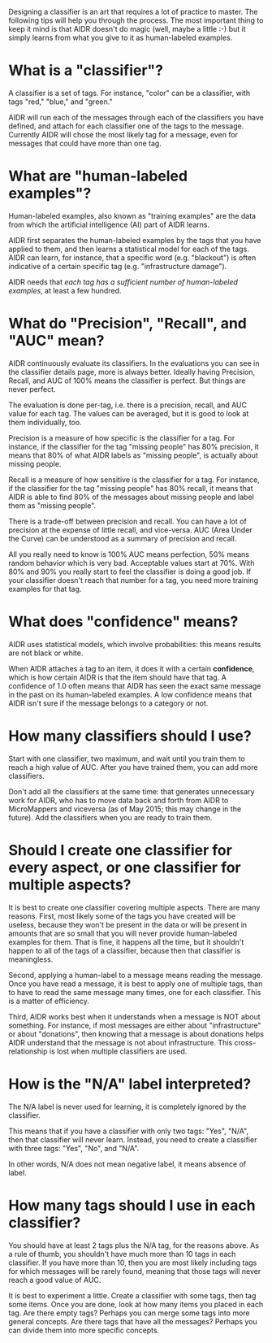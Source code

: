 Designing a classifier is an art that requires a lot of practice to master. The following tips will help you through the process. The most important thing to keep it mind is that AIDR doesn't do magic (well, maybe a little :-) but it simply learns from what you give to it as human-labeled examples.

# What is a "classifier"?

A classifier is a set of tags. For instance, "color" can be a classifier, with tags "red," "blue," and "green."

AIDR will run each of the messages through each of the classifiers you have defined, and attach for each classifier one of the tags to the message. Currently AIDR will chose the most likely tag for a message, even for messages that could have more than one tag.

# What are "human-labeled examples"?

Human-labeled examples, also known as "training examples" are the data from which the artificial intelligence (AI) part of AIDR learns. 

AIDR first separates the human-labeled examples by the tags that you have applied to them, and then learns a statistical model for each of the tags. AIDR can learn, for instance, that a specific word (e.g. "blackout") is often indicative of a certain specific tag (e.g. "infrastructure damage"). 

AIDR needs that _each tag has a sufficient number of human-labeled examples_, at least a few hundred.

# What do "Precision", "Recall", and "AUC" mean?

AIDR continuously evaluate its classifiers. In the evaluations you can see in the classifier details page, more is always better. Ideally having Precision, Recall, and AUC of 100% means the classifier is perfect. But things are never perfect.

The evaluation is done per-tag, i.e. there is a precision, recall, and AUC value for each tag. The values can be averaged, but it is good to look at them individually, too.

Precision is a measure of how specific is the classifier for a tag. For instance, if the classifier for the tag "missing people" has 80% precision, it means that 80% of what AIDR labels as "missing people", is actually about missing people.

Recall is a measure of how sensitive is the classifier for a tag. For instance, if the classifier for the tag "missing people" has 80% recall, it means that AIDR is able to find 80% of the messages about missing people and label them as "missing people".

There is a trade-off between precision and recall. You can have a lot of precision at the expense of little recall, and vice-versa. AUC (Area Under the Curve) can be understood as a summary of precision and recall.

All you really need to know is 100% AUC means perfection, 50% means random behavior which is very bad. Acceptable values start at 70%. With 80% and 90% you really start to feel the classifier is doing a good job. If your classifier doesn't reach that number for a tag, you need more training examples for that tag.

# What does "confidence" means?

AIDR uses statistical models, which involve probabilities: this means results are not black or white.

When AIDR attaches a tag to an item, it does it with a certain **confidence**, which is how certain AIDR is that the item should have that tag. A confidence of 1.0 often means that AIDR has seen the exact same message in the past on its human-labeled examples. A low confidence means that AIDR isn't sure if the message belongs to a category or not.

# How many classifiers should I use?

Start with one classifier, two maximum, and wait until you train them to reach a high value of AUC. After you have trained them, you can add more classifiers. 

Don't add all the classifiers at the same time: that generates unnecessary work for AIDR, who has to move data back and forth from AIDR to MicroMappers and viceversa (as of May 2015; this may change in the future). Add the classifiers when you are ready to train them.

# Should I create one classifier for every aspect, or one classifier for multiple aspects?

It is best to create one classifier covering multiple aspects. There are many reasons. First, most likely some of the tags you have created will be useless, because they won't be present in the data or will be present in amounts that are so small that you will never provide human-labeled examples for them. That is fine, it happens all the time, but it shouldn't happen to all of the tags of a classifier, because then that classifier is meaningless.

Second, applying a human-label to a message means reading the message. Once you have read a message, it is best to apply one of multiple tags, than to have to read the same message many times, one for each classifier. This is a matter of efficiency.

Third, AIDR works best when it understands when a message is NOT about something. For instance, if most messages are either about "infrastructure" or about "donations", then knowing that a message is about donations helps AIDR understand that the message is not about infrastructure. This cross-relationship is lost when multiple classifiers are used.

# How is the "N/A" label interpreted?

The N/A label is never used for learning, it is completely ignored by the classifier.

This means that if you have a classifier with only two tags: "Yes", "N/A", then that classifier will never learn. Instead, you need to create a classifier with three tags: "Yes", "No", and "N/A".

In other words, N/A does not mean negative label, it means absence of label.

# How many tags should I use in each classifier?

You should have at least 2 tags plus the N/A tag, for the reasons above. As a rule of thumb, you shouldn't have much more than 10 tags in each classifier. If you have more than 10, then you are most likely including tags for which messages will be rarely found, meaning that those tags will never reach a good value of AUC.

It is best to experiment a little. Create a classifier with some tags, then tag some items. Once you are done, look at how many items you placed in each tag. Are there empty tags? Perhaps you can merge some tags into more general concepts. Are there tags that have all the messages? Perhaps you can divide them into more specific concepts.